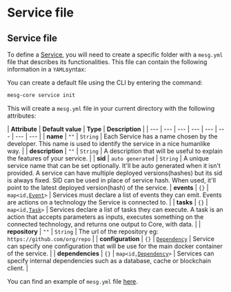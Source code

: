 # Service file

## Service file

To define a [Service](create-a-service.md), you will need to create a specific folder with a `mesg.yml` file that describes its functionalities. This file can contain the following information in a `YAML`syntax:

You can create a default file using the CLI by entering the command:

```bash
mesg-core service init
```

This will create a `mesg.yml` file in your current directory with the following attributes:

| **Attribute** | **Default value** | **Type** | **Description** |
| --- | --- | --- | --- | --- | --- | --- | --- |
| **name** | `""` | `String` | Each Service has a name chosen by the developer. This name is used to identify the service in a nice humanlike way. |
| **description** | `""` | `String` | A description that will be useful to explain the features of your service. |
| **sid** | `auto generated` | `String` | A unique service name that can be set optionally. It'll be auto generated when it isn't provided. A service can have multiple deployed versions(hashes) but its sid is always fixed. SID can be used in place of service hash. When used, it'll point to the latest deployed version(hash) of the service.
| **events** | `{}` | `map<id,`[`Event`](emit-an-event.md)`>` | Services must declare a list of events they can emit. Events are actions on a technology the Service is connected to. |
| **tasks** | `{}` | `map<id,`[`Task`](listen-for-tasks.md)`>` | Services declare a list of tasks they can execute. A task is an action that accepts parameters as inputs, executes something on the connected technology, and returns one output to Core, with data. |
| **repository** | `""` | `String` | The url of the repository eg: `https://github.com/org/repo` |
| **configuration** | `{}` | [`Dependency`](dockerize-the-service.md#add-dependencies) | Service can specify one configuration that will be use for the main docker container of the service. |
| **dependencies** | `{}` | `map<id,`[`Dependency`](dockerize-the-service.md#add-dependencies)`>` | Services can specify internal dependencies such as a database, cache or blockchain client. |

You can find an example of `mesg.yml` file [here](https://github.com/mesg-foundation/service-ethereum/blob/master/mesg.yml).



